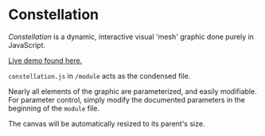 # Constellation

_Constellation_ is a dynamic, interactive visual 'mesh' graphic done purely in JavaScript.

[Live demo found here.](https://v-exec.github.io/Constellation/)

`constellation.js` in `/module` acts as the condensed file.

Nearly all elements of the graphic are parameterized, and easily modifiable. For parameter control, simply modify the documented parameters in the beginning of the `module` file.

The canvas will be automatically resized to its parent's size.